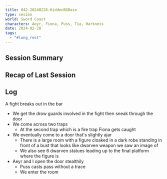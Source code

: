 ```yaml
---
title: 042-20240228-HiddenBGBase
type: sesion
world: Sword Coast
characters: Aeyr, Fiona, Puss, Tia, Harkness
date: 2024-02-28
tags:
  - "#long_rest"
---
```


## Session Summary

## Recap of Last Session

## Log
A fight breaks out in the bar
- We get the drow guards involved in the fight then sneak through the door
- We come across two traps
	- At the second trap which is a fire trap Fiona gets caught
- We eventually come to a door that's slightly ajar
	- There is a large room with a figure cloaked in a dark robe standing in front of a bust that looks like dwarven weapon we saw an image of
	- We also see 6 dwarven statues leading up to the final platform where the figure is
- Aeyr and I open the door stealthily 
	- Puss casts pass without a trace
	- We enter the room